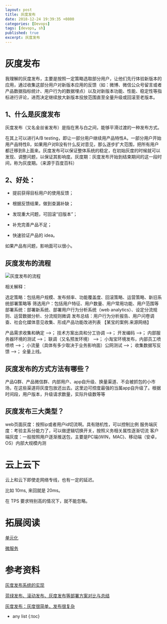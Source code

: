 ```yaml
---
layout: post
title: 灰度发布
date: 2018-12-24 19:39:35 +0800
categories: [Devops]
tags: [devops, sh]
published: true
excerpt: 灰度发布
---
```


# 灰度发布

我理解的灰度发布，主要是按照一定策略选取部分用户，让他们先行体验新版本的应用，通过收集这部分用户对新版本应用的反馈（如：微博、微信公众号留言或者产品数据指标统计、用户行为的数据埋点）以及对新版本功能、性能、稳定性等指标进行评论，进而决定继续放大新版本投放范围直至全量升级或回滚至老版本。

## 1、什么是灰度发布

灰度发布（又名金丝雀发布）是指在黑与白之间，能够平滑过渡的一种发布方式。

在其上可以进行A/B testing，即让一部分用户继续用产品特性A，一部分用户开始用产品特性B，如果用户对B没有什么反对意见，那么逐步扩大范围，把所有用户都迁移到B上面来。灰度发布可以保证整体系统的稳定，在初始灰度的时候就可以发现、调整问题，以保证其影响度。灰度期：灰度发布开始到结束期间的这一段时间，称为灰度期。（来源于百度百科）

## 2、好处：

- 提前获得目标用户的使用反馈；

- 根据反馈结果，做到查漏补缺；

- 发现重大问题，可回滚“旧版本”；

- 补充完善产品不足；

- 快速验证产品的 idea。

如果产品有问题，影响面可以很小。

## 灰度发布的流程

![灰度发布的流程](https://img-blog.csdn.net/20180602204911476)

相关解释：

选定策略：包括用户规模、发布频率、功能覆盖度、回滚策略、运营策略、新旧系统部署策略等
筛选用户：包括用户特征、用户数量、用户常用功能、用户范围等
部署系统：部署新系统、部署用户行为分析系统（web analytics）、设定分流规则、运营数据分析、分流规则微调
发布总结：用户行为分析报告、用户问卷调查、社会化媒体意见收集、形成产品功能改进列表
【某宝的案例.来源网络】

产品需求收集和确定 –>； 技术方案出具和分工协调 –>； 开发编码 –>； 内部服务器环境的测试 –>； 联调（又名预发环境） –>； 小淘宝环境发布，内部员工喷喷喷 –>； 小流量（具体有多少取决于业务影响面）公网测试 –>； 收集数据写反馈 –>； 全量上线。

## 灰度发布的方式方法有哪些？

产品Q群、产品微信群、内部用户、app自升级、换量渠道、不会被抓包的小市场，在这些渠道将灰度包放还出去。这里边可控度最强的当属app自升级了。根据时间段，用户版本，升级请求数量，实际升级数等等

## 灰度发布三大类型？

web页面灰度：按照ip或者用户id切流啊。具有随机性，可以控制比例
服务端灰度：考验主系分能力了，可以做逻辑切换开关，按照义务相关属性逐渐切流
客户端灰度：一般按照用户逐渐推送包，主要是PC端(WIN，MAC)、移动端（安卓，OS）内部大规模内测

# 云上云下

云上和云下即使走网络专线，也有一定的延迟。

比如 10ms, 来回就是 20ms。

在 TPS 要求特别高的情况下，就不能忽略。

# 拓展阅读

[单元化]()

[微服务]()



# 参考资料

[灰度发布系统的实现](https://blog.csdn.net/jiangeeq/article/details/80534961)

[蓝绿发布、滚动发布、灰度发布等部署方案对比与总结 ](http://blog.sina.com.cn/s/blog_941cfba00102xvlh.html)

[灰度发布：灰度很简单，发布很复杂](https://blog.csdn.net/justdo2008/article/details/80551247)

* any list
{:toc}
